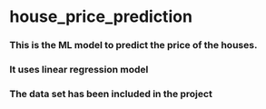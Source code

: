 # house_price_prediction
### This is the ML model to predict the price of the houses.
### It uses linear regression model
### The data set has been included in the project
